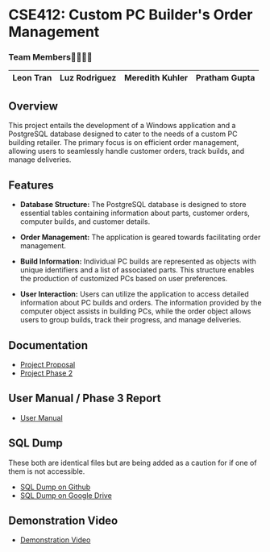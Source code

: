 # CSE412: Custom PC Builder's Order Management

### Team Members🫱🏻‍🫲🏾
|Leon Tran|Luz Rodriguez|Meredith Kuhler|Pratham Gupta|
|----|----|----|----|

## Overview

This project entails the development of a Windows application and a PostgreSQL database designed to cater to the needs of a custom PC building retailer. The primary focus is on efficient order management, allowing users to seamlessly handle customer orders, track builds, and manage deliveries.

## Features

- **Database Structure:** The PostgreSQL database is designed to store essential tables containing information about parts, customer orders, computer builds, and customer details.

- **Order Management:** The application is geared towards facilitating order management.
  
- **Build Information:** Individual PC builds are represented as objects with unique identifiers and a list of associated parts. This structure enables the production of customized PCs based on user preferences.

- **User Interaction:** Users can utilize the application to access detailed information about PC builds and orders. The information provided by the computer object assists in building PCs, while the order object allows users to group builds, track their progress, and manage deliveries.


## Documentation
- [Project Proposal](https://docs.google.com/document/d/1l8wrKWwqJqVfAqrUKCL4EuCQ35Ylrj1vcoXfyGUewtw/edit)
- [Project Phase 2](https://docs.google.com/document/d/12J8TuxrYpvXsVWXexZ6slrpkod9odAMZw5sVmzJfnRU/edit#heading=h.g0ogl328zari)

## User Manual / Phase 3 Report
- [User Manual](https://docs.google.com/document/d/1V3LkDYAW8S25_7CXanJEaDjF3wUUEY3c-rlaNIcBETc/edit?usp=sharing)

## SQL Dump
These both are identical files but are being added as a caution for if one of them is not accessible.
- [SQL Dump on Github](https://github.com/leonltran/CSE412_PCBusinessApp/tree/main/SQL%20Dump)
- [SQL Dump on Google Drive](https://drive.google.com/drive/folders/1Id3UPnOc9_12-02iqsPHehMQynnPkVpi?usp=sharing)

## Demonstration Video
- [Demonstration Video](https://www.youtube.com/watch?v=eyevTiNYc5o)
